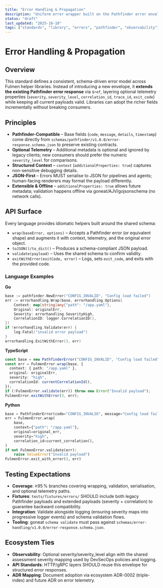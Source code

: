 ```yaml
---
title: "Error Handling & Propagation"
description: "Uniform error wrapper built on the Pathfinder error envelope with optional telemetry metadata."
status: "draft"
last_updated: "2025-10-18"
tags: ["standards", "library", "errors", "pathfinder", "observability"]
---
```


# Error Handling & Propagation

## Overview

This standard defines a consistent, schema-driven error model across Fulmen helper libraries. Instead of
introducing a new envelope, it **extends the existing Pathfinder error response** via `$ref`, layering optional
telemetry properties (`severity`, `severity_level`, `correlation_id`, `trace_id`, `exit_code`) while keeping all
current payloads valid. Libraries can adopt the richer fields incrementally without breaking consumers.

## Principles

- **Pathfinder-Compatible** – Base fields (`code`, `message`, `details`, `timestamp`) come directly from
  `schemas/pathfinder/v1.0.0/error-response.schema.json` to preserve existing contracts.
- **Optional Telemetry** – Additional metadata is optional and ignored by legacy clients; new consumers should
  prefer the numeric `severity_level` for comparisons.
- **Structured Context** – `context` (`additionalProperties: true`) captures non-sensitive debugging details.
- **JSON-First** – Errors MUST serialise to JSON for pipelines and agents; human-facing renderers may format
  the payload differently.
- **Extensible & Offline** – `additionalProperties: true` allows future metadata; validation happens offline via
  goneat/AJV/gojsonschema (no network calls).

## API Surface

Every language provides idiomatic helpers built around the shared schema:

- `wrap(baseError, options)` – Accepts a Pathfinder error (or equivalent shape) and augments it with context,
  telemetry, and the original error object.
- `toJSON()/to_dict()` – Produces a schema-compliant JSON payload.
- `validate(payload)` – Uses the shared schema to confirm validity.
- `exitWithError(exitCode, error)` – Logs, sets `exit_code`, and exits with the provided code.

### Language Examples

**Go**

```go
base := pathfinder.NewError("CONFIG_INVALID", "Config load failed")
err := errorhandling.Wrap(base, errorhandling.Options{
    Context: map[string]any{"path": "/app.yaml"},
    Original: originalErr,
    Severity: errorhandling.SeverityHigh,
    CorrelationID: logger.CorrelationID(),
})
if !errorhandling.Validate(err) {
    log.Fatal("invalid error payload")
}
errorhandling.ExitWithError(3, err)
```

**TypeScript**

```typescript
const base = new PathfinderError("CONFIG_INVALID", "Config load failed");
const err = FulmenError.wrap(base, {
  context: { path: "/app.yaml" },
  original: originalErr,
  severity: "high",
  correlationId: currentCorrelationId(),
});
if (!FulmenError.validate(err)) throw new Error("Invalid payload");
FulmenError.exitWithError(3, err);
```

**Python**

```python
base = PathfinderError(code="CONFIG_INVALID", message="Config load failed")
err = FulmenError.wrap(
    base,
    context={"path": "/app.yaml"},
    original=original_err,
    severity="high",
    correlation_id=current_correlation(),
)
if not FulmenError.validate(err):
    raise ValueError("Invalid payload")
FulmenError.exit_with_error(3, err)
```

## Testing Expectations

- **Coverage**: ≥95 % branches covering wrapping, validation, serialisation, and optional telemetry paths.
- **Fixtures**: `tests/fixtures/errors/` SHOULD include both legacy Pathfinder payloads and extended payloads
  (severity + correlation) to guarantee backward compatibility.
- **Integration**: Validate alongside logging (ensuring severity maps into progressive logger events) and schema
  validation flows.
- **Tooling**: goneat `schema validate` must pass against `schemas/error-handling/v1.0.0/error-response.schema.json`.

## Ecosystem Ties

- **Observability**: Optional severity/severity_level align with the shared assessment severity mapping used by
  DevSecOps policies and logging.
- **API Standards**: HTTP/gRPC layers SHOULD reuse this envelope for structured error responses.
- **ADR Mapping**: Document adoption via ecosystem ADR-0002 (triple-index) and future ADR on error telemetry.

